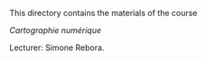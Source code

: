 
This directory contains the materials of the course

*Cartographie numérique*

Lecturer: Simone Rebora.
